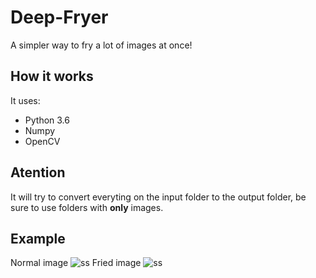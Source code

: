 # Deep-Fryer
A simpler way to fry a lot of images at once!

## How it works
It uses:
- Python 3.6
- Numpy
- OpenCV

## Atention
It will try to convert everyting on the input folder to the output folder, be sure to use folders with **only** images.

## Example
Normal image
![ss](https://i.imgur.com/WDmgIiW.jpg)
Fried image
![ss](https://i.imgur.com/9iae3xl.jpg)
